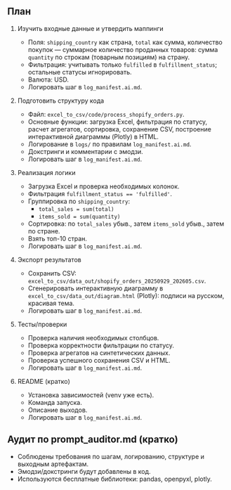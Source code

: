 ## План

1) Изучить входные данные и утвердить маппинги
   - Поля: `shipping_country` как страна, `total` как сумма, количество покупок — суммарное количество проданных товаров: сумма `quantity` по строкам (товарным позициям) на страну.  
   - Фильтрация: учитывать только `fulfilled` в `fulfillment_status`; остальные статусы игнорировать.  
   - Валюта: USD.
   - Логировать шаг в `log_manifest.ai.md`.

2) Подготовить структуру кода
   - Файл: `excel_to_csv/code/process_shopify_orders.py`.  
   - Основные функции: загрузка Excel, фильтрация по статусу, расчет агрегатов, сортировка, сохранение CSV, построение интерактивной диаграммы (Plotly) в HTML.  
   - Логирование в `logs/` по правилам `log_manifest.ai.md`.  
   - Докстринги и комментарии с эмодзи.  
   - Логировать шаг в `log_manifest.ai.md`.

3) Реализация логики
   - Загрузка Excel и проверка необходимых колонок.  
   - Фильтрация `fulfillment_status == 'fulfilled'`.  
   - Группировка по `shipping_country`:  
     - `total_sales = sum(total)`  
     - `items_sold = sum(quantity)`  
   - Сортировка: по `total_sales` убыв., затем `items_sold` убыв., затем по стране.  
   - Взять топ-10 стран.  
   - Логировать шаг в `log_manifest.ai.md`.

4) Экспорт результатов
   - Сохранить CSV: `excel_to_csv/data_out/shopify_orders_20250929_202605.csv`.  
   - Сгенерировать интерактивную диаграмму в `excel_to_csv/data_out/diagram.html` (Plotly): подписи на русском, красивая тема.  
   - Логировать шаг в `log_manifest.ai.md`.

5) Тесты/проверки
   - Проверка наличия необходимых столбцов.  
   - Проверка корректности фильтрации по статусу.  
   - Проверка агрегатов на синтетических данных.  
   - Проверка успешного сохранения CSV и HTML.  
   - Логировать шаг в `log_manifest.ai.md`.

6) README (кратко)
   - Установка зависимостей (venv уже есть).  
   - Команда запуска.  
   - Описание выходов.  
   - Логировать шаг в `log_manifest.ai.md`.

## Аудит по prompt_auditor.md (кратко)
- Соблюдены требования по шагам, логированию, структуре и выходным артефактам.  
- Эмодзи/докстринги будут добавлены в код.  
- Используются бесплатные библиотеки: pandas, openpyxl, plotly.


